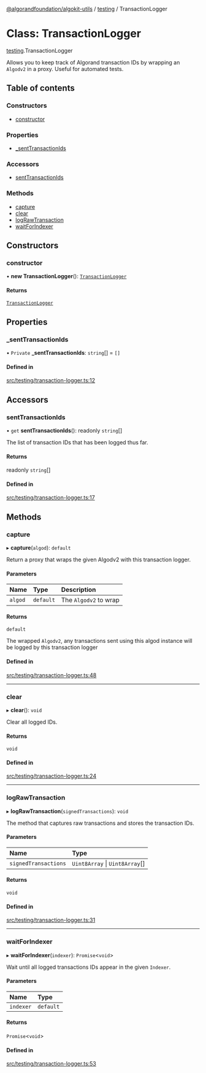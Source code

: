 [@algorandfoundation/algokit-utils](../README.md) / [testing](../modules/testing.md) / TransactionLogger

# Class: TransactionLogger

[testing](../modules/testing.md).TransactionLogger

Allows you to keep track of Algorand transaction IDs by wrapping an `Algodv2` in a proxy.
Useful for automated tests.

## Table of contents

### Constructors

- [constructor](testing.TransactionLogger.md#constructor)

### Properties

- [\_sentTransactionIds](testing.TransactionLogger.md#_senttransactionids)

### Accessors

- [sentTransactionIds](testing.TransactionLogger.md#senttransactionids)

### Methods

- [capture](testing.TransactionLogger.md#capture)
- [clear](testing.TransactionLogger.md#clear)
- [logRawTransaction](testing.TransactionLogger.md#lograwtransaction)
- [waitForIndexer](testing.TransactionLogger.md#waitforindexer)

## Constructors

### constructor

• **new TransactionLogger**(): [`TransactionLogger`](testing.TransactionLogger.md)

#### Returns

[`TransactionLogger`](testing.TransactionLogger.md)

## Properties

### \_sentTransactionIds

• `Private` **\_sentTransactionIds**: `string`[] = `[]`

#### Defined in

[src/testing/transaction-logger.ts:12](https://github.com/algorandfoundation/algokit-utils-ts/blob/main/src/testing/transaction-logger.ts#L12)

## Accessors

### sentTransactionIds

• `get` **sentTransactionIds**(): readonly `string`[]

The list of transaction IDs that has been logged thus far.

#### Returns

readonly `string`[]

#### Defined in

[src/testing/transaction-logger.ts:17](https://github.com/algorandfoundation/algokit-utils-ts/blob/main/src/testing/transaction-logger.ts#L17)

## Methods

### capture

▸ **capture**(`algod`): `default`

Return a proxy that wraps the given Algodv2 with this transaction logger.

#### Parameters

| Name | Type | Description |
| :------ | :------ | :------ |
| `algod` | `default` | The `Algodv2` to wrap |

#### Returns

`default`

The wrapped `Algodv2`, any transactions sent using this algod instance will be logged by this transaction logger

#### Defined in

[src/testing/transaction-logger.ts:48](https://github.com/algorandfoundation/algokit-utils-ts/blob/main/src/testing/transaction-logger.ts#L48)

___

### clear

▸ **clear**(): `void`

Clear all logged IDs.

#### Returns

`void`

#### Defined in

[src/testing/transaction-logger.ts:24](https://github.com/algorandfoundation/algokit-utils-ts/blob/main/src/testing/transaction-logger.ts#L24)

___

### logRawTransaction

▸ **logRawTransaction**(`signedTransactions`): `void`

The method that captures raw transactions and stores the transaction IDs.

#### Parameters

| Name | Type |
| :------ | :------ |
| `signedTransactions` | `Uint8Array` \| `Uint8Array`[] |

#### Returns

`void`

#### Defined in

[src/testing/transaction-logger.ts:31](https://github.com/algorandfoundation/algokit-utils-ts/blob/main/src/testing/transaction-logger.ts#L31)

___

### waitForIndexer

▸ **waitForIndexer**(`indexer`): `Promise`<`void`\>

Wait until all logged transactions IDs appear in the given `Indexer`.

#### Parameters

| Name | Type |
| :------ | :------ |
| `indexer` | `default` |

#### Returns

`Promise`<`void`\>

#### Defined in

[src/testing/transaction-logger.ts:53](https://github.com/algorandfoundation/algokit-utils-ts/blob/main/src/testing/transaction-logger.ts#L53)

